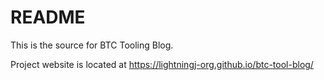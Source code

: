 # README

This is the source for BTC Tooling Blog.

Project website is located at https://lightningj-org.github.io/btc-tool-blog/